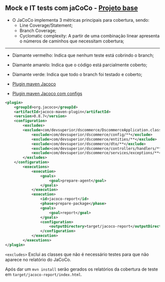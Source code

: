 ## Mock e IT tests com jaCoCo - [Projeto base](https://github.com/truelanz/truelanz-commerce)

- O JaCoCo implementa 3 métricas principais para cobertura, sendo:
	- Line Coverage/Statement;
	- Branch Coverage;
	- Cyclomatic complexity: A partir de uma combinação linear apresenta o números de caminhos que necessitam cobertura;

---
- Diamante vermelho: Indica que nenhum teste está cobrindo o branch;

- Diamante amarelo: Indica que o código está parcialmente coberto;
  
- Diamante verde: Indica que todo o branch foi testado e coberto;

- [Plugin maven Jacoco](https://www.eclemma.org/jacoco/trunk/doc/maven.html)
- [Plugin maven Jacoco com configs](https://gist.github.com/oliveiralex/fd320a363a4294860b43c8e9bf63ebfc)
```xml
<plugin>
	<groupId>org.jacoco</groupId>
	<artifactId>jacoco-maven-plugin</artifactId>
	<version>0.8.7</version>
	<configuration>
		<excludes>
		<exclude>com/devsuperior/dscommerce/DscommerceApplication.class</exclude>
			<exclude>com/devsuperior/dscommerce/config/**</exclude>
			<exclude>com/devsuperior/dscommerce/entities/**</exclude>
			<exclude>com/devsuperior/dscommerce/dto/**</exclude>
			<exclude>com/devsuperior/dscommerce/controllers/handlers/**</exclude>
			<exclude>com/devsuperior/dscommerce/services/exceptions/**</exclude>
		</excludes>
	</configuration>
		<executions>
			<execution>
				<goals>
					<goal>prepare-agent</goal>
				</goals>
			</execution>
			<execution>
				<id>jacoco-report</id>
				<phase>prepare-package</phase>
				<goals>
					<goal>report</goal>
				</goals>
				<configuration>
					<outputDirectory>target/jacoco-report</outputDirectory>
				</configuration>
			</execution>
		</executions>
</plugin>
```


`<excludes>` Exclui as classes que não é necessário testes para que não aparece no relatório do JaCoCo. 

Após dar um `mvn install` serão gerados os relatórios da cobertura de teste em `target/jacoco-report/index.html`.
